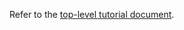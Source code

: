 Refer to the [top-level tutorial document](https://github.com/mesosphere/dcos-commons/blob/master/docs/tutorial.md).

